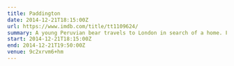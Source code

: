 ```yaml
---
title: Paddington
date: 2014-12-21T18:15:00Z
url: https://www.imdb.com/title/tt1109624/
summary: A young Peruvian bear travels to London in search of a home. Finding himself lost and alone at Paddington Station, he meets the kindly Brown family, who offer him a temporary haven.
start: 2014-12-21T18:15:00Z
end: 2014-12-21T19:50:00Z
venue: 9c2xrvm6+hm
---
```

